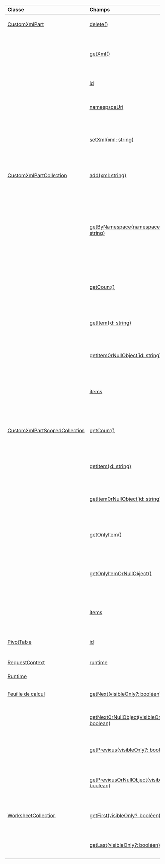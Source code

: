 | Classe | Champs | Description |
|:---|:---|:---|
|[CustomXmlPart](/javascript/api/excel/excel.customxmlpart)|[delete()](/javascript/api/excel/excel.customxmlpart#delete--)|Supprime la partie XML personnalisée.|
||[getXml()](/javascript/api/excel/excel.customxmlpart#getxml--)|Obtient l’intégralité du contenu XML de la partie XML personnalisée.|
||[id](/javascript/api/excel/excel.customxmlpart#id)|ID de la partie XML personnalisée.|
||[namespaceUri](/javascript/api/excel/excel.customxmlpart#namespaceuri)|URI d’espace de noms de la partie XML personnalisée.|
||[setXml(xml: string)](/javascript/api/excel/excel.customxmlpart#setxml-xml-)|Définit l’intégralité du contenu XML de la partie XML personnalisée.|
|[CustomXmlPartCollection](/javascript/api/excel/excel.customxmlpartcollection)|[add(xml: string)](/javascript/api/excel/excel.customxmlpartcollection#add-xml-)|Ajoute une nouvelle partie XML personnalisée au classeur.|
||[getByNamespace(namespaceUri: string)](/javascript/api/excel/excel.customxmlpartcollection#getbynamespace-namespaceuri-)|Obtient une nouvelle collection limitée de parties XML personnalisées dont les espaces de noms correspondent à l’espace de noms donné.|
||[getCount()](/javascript/api/excel/excel.customxmlpartcollection#getcount--)|Obtient le nombre de parties XML personnalisées dans la collection.|
||[getItem(id: string)](/javascript/api/excel/excel.customxmlpartcollection#getitem-id-)|Obtient une partie XML personnalisée en fonction de son ID.|
||[getItemOrNullObject(id: string)](/javascript/api/excel/excel.customxmlpartcollection#getitemornullobject-id-)|Obtient une partie XML personnalisée en fonction de son ID.|
||[items](/javascript/api/excel/excel.customxmlpartcollection#items)|Obtient l’élément enfant chargé dans cette collection de sites.|
|[CustomXmlPartScopedCollection](/javascript/api/excel/excel.customxmlpartscopedcollection)|[getCount()](/javascript/api/excel/excel.customxmlpartscopedcollection#getcount--)|Obtient le nombre de parties CustomXML dans cette collection.|
||[getItem(id: string)](/javascript/api/excel/excel.customxmlpartscopedcollection#getitem-id-)|Obtient une partie XML personnalisée en fonction de son ID.|
||[getItemOrNullObject(id: string)](/javascript/api/excel/excel.customxmlpartscopedcollection#getitemornullobject-id-)|Obtient une partie XML personnalisée en fonction de son ID.|
||[getOnlyItem()](/javascript/api/excel/excel.customxmlpartscopedcollection#getonlyitem--)|Si la collection contient exactement un élément, cette méthode le renvoie.|
||[getOnlyItemOrNullObject()](/javascript/api/excel/excel.customxmlpartscopedcollection#getonlyitemornullobject--)|Si la collection contient exactement un élément, cette méthode le renvoie.|
||[items](/javascript/api/excel/excel.customxmlpartscopedcollection#items)|Obtient l’élément enfant chargé dans cette collection de sites.|
|[PivotTable](/javascript/api/excel/excel.pivottable)|[id](/javascript/api/excel/excel.pivottable#id)|ID du tableau croisé dynamique.|
|[RequestContext](/javascript/api/excel/excel.requestcontext)|[runtime](/javascript/api/excel/excel.requestcontext#runtime)|[Ensemble d’api : ExcelApi 1.5]|
|[Runtime](/javascript/api/excel/excel.runtime)||[Classeur](/javascript/api/excel/excel.workbook)|[customXmlParts](/javascript/api/excel/excel.workbook#customxmlparts)|Représente la collection de parties XML personnalisées contenues dans ce manuel.|
|[Feuille de calcul](/javascript/api/excel/excel.worksheet)|[getNext(visibleOnly?: booléen)](/javascript/api/excel/excel.worksheet#getnext-visibleonly-)|Obtient la feuille de calcul qui suit celle-ci.|
||[getNextOrNullObject(visibleOnly?: boolean)](/javascript/api/excel/excel.worksheet#getnextornullobject-visibleonly-)|Obtient la feuille de calcul qui suit celle-ci.|
||[getPrevious(visibleOnly?: boolean)](/javascript/api/excel/excel.worksheet#getprevious-visibleonly-)|Obtient la feuille de calcul qui précède celle-ci.|
||[getPreviousOrNullObject(visibleOnly?: boolean)](/javascript/api/excel/excel.worksheet#getpreviousornullobject-visibleonly-)|Obtient la feuille de calcul qui précède celle-ci.|
|[WorksheetCollection](/javascript/api/excel/excel.worksheetcollection)|[getFirst(visibleOnly?: booléen)](/javascript/api/excel/excel.worksheetcollection#getfirst-visibleonly-)|Obtient la première feuille de calcul dans la collection.|
||[getLast(visibleOnly?: booléen)](/javascript/api/excel/excel.worksheetcollection#getlast-visibleonly-)|Obtient la dernière feuille de calcul dans la collection.|
